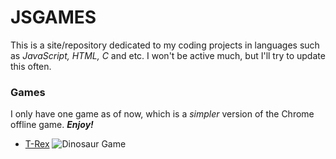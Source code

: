 # JSGAMES

This is a site/repository dedicated to my coding projects in languages such as *JavaScript, HTML, C* and etc.
I won't be active much, but I'll try to update this often.

### Games

I only have one game as of now, which is a *simpler* version of the Chrome offline game. ***Enjoy!***

 - [T-Rex](https://Generic-Username123.github.io/jsgames/T-Rex) ![Dinosaur Game](https://i.imgur.com/YCUc3io.jpg?1)
